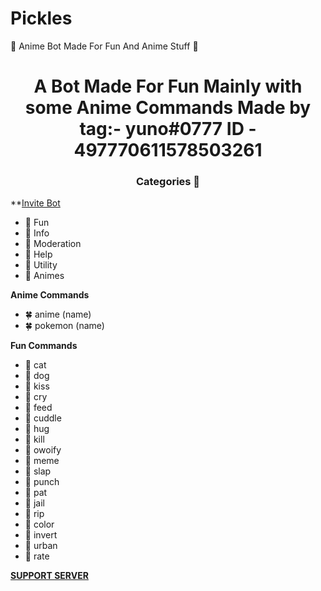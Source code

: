 # Pickles
🌸 Anime Bot Made For Fun And Anime Stuff 🌸

<h1 align='center'> A Bot Made For Fun Mainly with some Anime Commands 
 Made by tag:- yuno#0777 
ID - 497770611578503261 </h1> 

 <h3 align='center'> Categories 📑 </h3>
 
 **[Invite Bot](https://discord.com/api/oauth2/authorize?client_id=862144708789010432&permissions=4294836177&scope=bot)
 
- 🥑 Fun
- 🥑 Info
- 🥑 Moderation
- 🥑 Help
- 🥑 Utility   
- 🥑 Animes

**Anime Commands**
- 🍀 anime (name)
- 🍀 pokemon (name)

**Fun Commands**
- 🌸 cat
- 🌸 dog
- 🌸 kiss
- 🌸 cry
- 🌸 feed
- 🌸 cuddle
- 🌸 hug
- 🌸 kill
- 🌸 owoify
- 🌸 meme
- 🌸 slap
- 🌸 punch
- 🌸 pat
- 🌸 jail
- 🌸 rip
- 🌸 color
- 🌸 invert
- 🌸 urban
- 🌸 rate


**[SUPPORT SERVER](https://discord.gg/75tGbKyNzH)**
